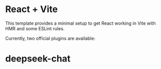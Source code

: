 # React + Vite

This template provides a minimal setup to get React working in Vite with HMR and some ESLint rules.

Currently, two official plugins are available:
# deepseek-chat

